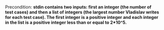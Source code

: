 Precondition: **stdin contains two inputs: first an integer (the number of test cases) and then a list of integers (the largest number Vladislav writes for each test case). The first integer is a positive integer and each integer in the list is a positive integer less than or equal to 2*10^5.**